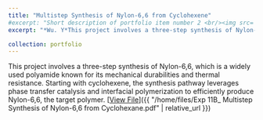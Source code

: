 ```yaml
---
title: "Multistep Synthesis of Nylon-6,6 from Cyclohexene"
#excerpt: "Short description of portfolio item number 2 <br/><img src='/images/500x300.png'>"
excerpt: "*Wu. Y*This project involves a three-step synthesis of Nylon-6,6, which is a widely used polyamide known for its mechanical durabilities and thermal resistance. Starting with cyclohexene, the synthesis pathway leverages phase transfer catalysis and interfacial polymerization to efficiently produce Nylon-6,6, the target polymer."

collection: portfolio
---
```


This project involves a three-step synthesis of Nylon-6,6, which is a widely used polyamide known for its mechanical durabilities and thermal resistance. Starting with cyclohexene, the synthesis pathway leverages phase transfer catalysis and interfacial polymerization to efficiently produce Nylon-6,6, the target polymer.
[<u>View File</u>]({{ "/home/files/Exp 11B_ Multistep Synthesis of Nylon-6,6 from Cyclohexane.pdf" | relative_url }})